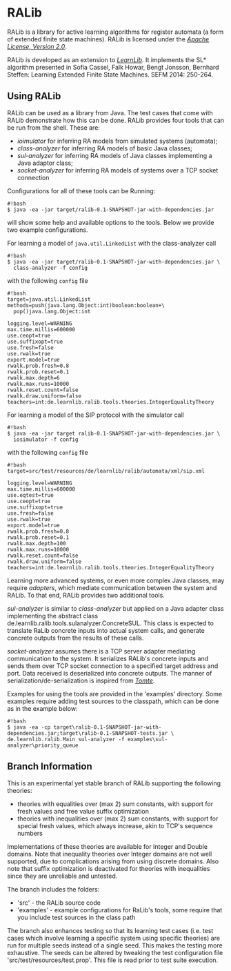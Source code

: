 RALib
=========================

RALib is a library for active learning algorithms for register automata
(a form of extended finite state machines). RALib is licensed under
the [*Apache License, Version 2.0*][4]. 

RALib is developed as an extension to [*LearnLib*][3]. It implements 
the SL* algorithm presented in 	Sofia Cassel, Falk Howar, Bengt Jonsson, 
Bernhard Steffen: Learning Extended Finite State Machines. SEFM 2014: 250-264.


Using RALib
-------------------------

RALib can be used as a library from Java. 
The test cases that come with RALib demonstrate how this can be done. 
RALib provides four tools that can be run from the shell. 
These are:

 
* *ioimulator* for inferring RA models from  simulated systems (automata); 
* *class-analyzer* for inferring RA models of basic Java classes;
* *sul-analyzer* for inferring RA models of Java classes implementing a Java adaptor class;
* *socket-analyzer* for inferring RA models of systems over a TCP socket connection

Configurations for all of these tools can be 
Running:

```
#!bash
$ java -ea -jar target/ralib-0.1-SNAPSHOT-jar-with-dependencies.jar
```


will show some help and available options to the tools. Below we provide two
example configurations.

For learning a model of `java.util.LinkedList` with the class-analyzer call

```
#!bash
$ java -ea -jar target/ralib-0.1-SNAPSHOT-jar-with-dependencies.jar \
  class-analyzer -f config
```

with the following `config` file

```
#!bash
target=java.util.LinkedList
methods=push(java.lang.Object:int)boolean:boolean+\
  pop()java.lang.Object:int

logging.level=WARNING
max.time.millis=600000
use.ceopt=true
use.suffixopt=true
use.fresh=false
use.rwalk=true
export.model=true
rwalk.prob.fresh=0.8
rwalk.prob.reset=0.1
rwalk.max.depth=6
rwalk.max.runs=10000
rwalk.reset.count=false
rwalk.draw.uniform=false
teachers=int:de.learnlib.ralib.tools.theories.IntegerEqualityTheory
```

For learning a model of the SIP protocol with the simulator call

```
#!bash
$ java -ea -jar target ralib-0.1-SNAPSHOT-jar-with-dependencies.jar \
  iosimulator -f config
```

with the following `config` file

```
#!bash
target=src/test/resources/de/learnlib/ralib/automata/xml/sip.xml

logging.level=WARNING
max.time.millis=600000
use.eqtest=true
use.ceopt=true
use.suffixopt=true
use.fresh=false
use.rwalk=true
export.model=true
rwalk.prob.fresh=0.8
rwalk.prob.reset=0.1
rwalk.max.depth=100
rwalk.max.runs=10000
rwalk.reset.count=false
rwalk.draw.uniform=false
teachers=int:de.learnlib.ralib.tools.theories.IntegerEqualityTheory
```

Learning more advanced systems, or even more complex Java classes, may require *adapters*, which mediate communication between the system and RALib.
To that end, RALib provides two additional tools.

*sul-analyzer* is similar to *class-analyzer* but applied on a Java adapter class implementing the abstract class de.learnlib.ralib.tools.sulanalyzer.ConcreteSUL. 
This class is expected to translate RaLib concrete inputs into actual system calls, and generate concrete outputs from the results of these calls.


*socket-analyzer* assumes there is a TCP server adapter mediating communication to the system. 
It serializes RALib's concrete inputs and sends them over TCP socket connection to a specified target address and port.
Data received is deserialized into concrete outputs.
The manner of serialization/de-serialization is inspired from [*Tomte*][3].

Examples for using the tools are provided in the 'examples' directory.
Some examples require adding test sources to the classpath, which can be done as in the example below: 

```
#!bash
$ java -ea -cp target\ralib-0.1-SNAPSHOT-jar-with-dependencies.jar;target\ralib-0.1-SNAPSHOT-tests.jar \
de.learnlib.ralib.Main sul-analyzer -f examples\sul-analyzer\priority_queue

```


Branch Information
-------------------------

This is an experimental yet stable branch of RALib supporting the following theories:

* theories with equalities over (max 2) sum constants, with support for fresh values and free value suffix optimization
* theories with inequalities over (max 2) sum constants, with support for special fresh values, which always increase, akin to TCP's sequence numbers

Implementations of these theories are available for Integer and Double domains. 
Note that inequality theories over Integer domains are not well supported, due to complications arising from using discrete domains.
Also note that suffix optimization is deactivated for theories with inequalities since they are unreliable and untested. 

The branch includes the folders:

* 'src' - the RALib source code 
* 'examples' - example configurations for RaLib's tools, some require that you include test sources in the class path

The branch also enhances testing so that its learning test cases (i.e. test cases which involve learning a specific system using specific theories) are run for multiple seeds instead of a single seed.
This makes the testing more exhaustive.
The seeds can be altered by tweaking the test configuration file 'src/test/resources/test.prop'.
This file is read prior to test suite execution.


[1]: https://bitbucket.org/psycopaths/jConstraints-z3
[2]: https://z3.codeplex.com
[3]: http://www.learnlib.de
[4]: http://www.apache.org/licenses/LICENSE-2.0
[5]: https://bitbucket.org/psycopaths/jConstraints
[6]: https://gitlab.science.ru.nl/pfiteraubrostean/tcp-learner/tree/cav-aec
[7]: http://tomte.cs.ru.nl/